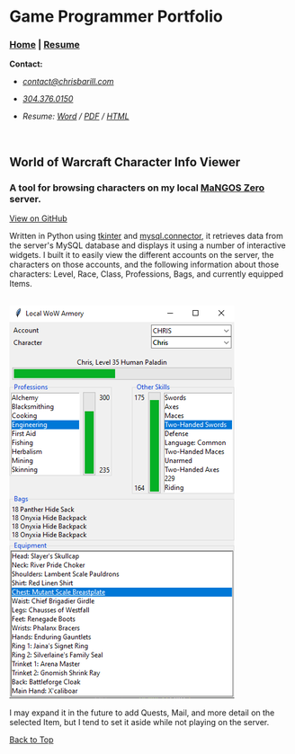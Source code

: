 # Game Programmer Portfolio

### [Home][] | [Resume][]

__Contact:__

*  _<contact@chrisbarill.com>_

*  _[304.376.0150](tel:+13043760150)_

*  _Resume: [Word](ChrisBarillResume.docx) / [PDF](ChrisBarillResume.pdf) / [HTML](resume)_

[Home]: index "View My Projects"
[Resume]: resume "View My Resume"
[About Me]: about "Read About Me"

<br/>

## World of Warcraft Character Info Viewer

### A tool for browsing characters on my local [MaNGOS Zero](https://getmangos.eu) server.

[View on GitHub](https://github.com/cbarill2/MaNGOS-Zero-Armory)

Written in Python using [tkinter](https://docs.python.org/3/library/tkinter.html) and [mysql.connector](https://dev.mysql.com/doc/connector-python/en/), it retrieves data from the server's MySQL database and displays it using a number of interactive widgets. I built it to easily view the different accounts on the server, the characters on those accounts, and the following information about those characters: Level, Race, Class, Professions, Bags, and currently equipped Items.

<br/>

<a href="images/wow_armory.png">
<img src="images/wow_armory.png" alt="WoW Armory Screenshot">
</a>

<br/>

I may expand it in the future to add Quests, Mail, and more detail on the selected Item, but I tend to set it aside while not playing on the server.

[Back to Top](#game-programmer-portfolio)